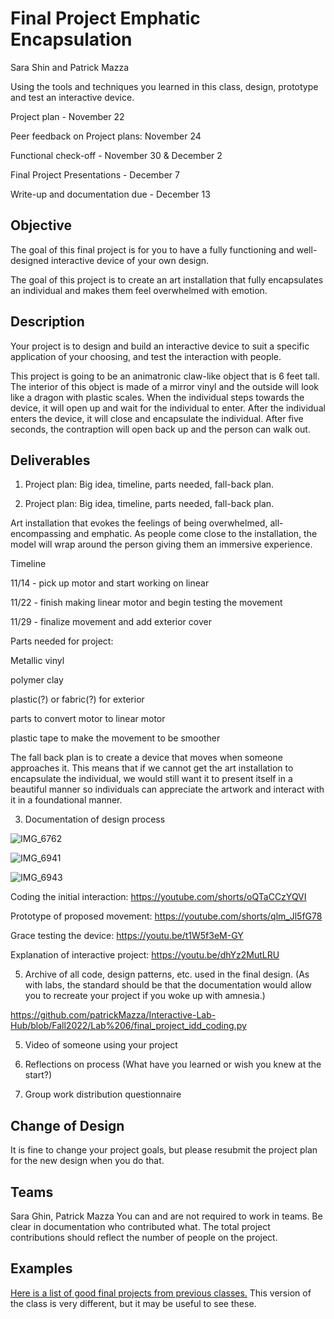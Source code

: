 # Final Project Emphatic Encapsulation

Sara Shin and Patrick Mazza

Using the tools and techniques you learned in this class, design, prototype and test an interactive device.

Project plan - November 22

Peer feedback on Project plans: November 24

Functional check-off - November 30 & December 2

Final Project Presentations - December 7

Write-up and documentation due - December 13

## Objective

The goal of this final project is for you to have a fully functioning and well-designed interactive device of your own design. 

The goal of this project is to create an art installation that fully encapsulates an individual and makes them feel overwhelmed with emotion.

## Description
Your project is to design and build an interactive device to suit a specific application of your choosing, and test the interaction with people. 

This project is going to be an animatronic claw-like object that is 6 feet tall. The interior of this object is made of a mirror vinyl and the outside will look like a dragon with plastic scales. When the individual steps towards the device, it will open up and wait for the individual to enter. After the individual enters the device, it will close and encapsulate the individual. After five seconds, the contraption will open back up and the person can walk out. 


## Deliverables

1. Project plan: Big idea, timeline, parts needed, fall-back plan.

2. Project plan: Big idea, timeline, parts needed, fall-back plan.

Art installation that evokes the feelings of being overwhelmed, all-encompassing and emphatic. 
As people come close to the installation, the model will wrap around the person giving them an immersive experience. 

Timeline

11/14 - pick up motor and start working on linear

11/22 - finish making linear motor and begin testing the movement

11/29 - finalize movement and add exterior cover

Parts needed for project:

Metallic vinyl

polymer clay

plastic(?) or fabric(?) for exterior

parts to convert motor to linear motor

plastic tape to make the movement to be smoother



The fall back plan is to create a device that moves when someone approaches it. This means that if we cannot get the art installation to encapsulate the individual, we would still want it to present itself in a beautiful manner so individuals can appreciate the artwork and interact with it in a foundational manner.



3. Documentation of design process

![IMG_6762](https://user-images.githubusercontent.com/112049036/206301072-daa83974-c6cd-4e86-a064-21a2876e9f22.JPG)

![IMG_6941](https://user-images.githubusercontent.com/112049036/206301278-7045f850-20a2-4ac0-a129-a30a06384174.JPG)

![IMG_6943](https://user-images.githubusercontent.com/112049036/206301313-d3191771-9f33-406b-b611-fe47d9c9ac9b.JPG)

Coding the initial interaction:
https://youtube.com/shorts/oQTaCCzYQVI

Prototype of proposed movement:
https://youtube.com/shorts/qlm_Jl5fG78

Grace testing the device:
https://youtu.be/t1W5f3eM-GY

Explanation of interactive project:
https://youtu.be/dhYz2MutLRU


5. Archive of all code, design patterns, etc. used in the final design. (As with labs, the standard should be that the documentation would allow you to recreate your project if you woke up with amnesia.)

https://github.com/patrickMazza/Interactive-Lab-Hub/blob/Fall2022/Lab%206/final_project_idd_coding.py

5. Video of someone using your project

6. Reflections on process (What have you learned or wish you knew at the start?)

7. Group work distribution questionnaire

## Change of Design

It is fine to change your project goals, but please resubmit the project plan for the new design when you do that.


## Teams

Sara Ghin, Patrick Mazza
You can and are not required to work in teams. Be clear in documentation who contributed what. The total project contributions should reflect the number of people on the project.

## Examples

[Here is a list of good final projects from previous classes.](https://github.com/FAR-Lab/Developing-and-Designing-Interactive-Devices/wiki/Previous-Final-Projects)
This version of the class is very different, but it may be useful to see these.
